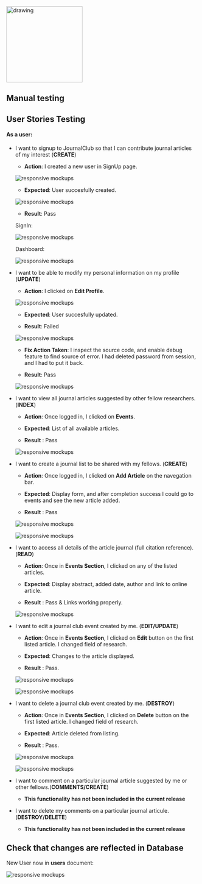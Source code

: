 


<img src="../static/assets/img/logo_2.png" alt="drawing" width="200"/>

## Manual testing

## User Stories Testing

#### As a user:

- I want to signup to JournalClub so that I can contribute journal articles of my interest (**CREATE**)
    
    - **Action**: I created a new user in SignUp page.

     ![responsive mockups](../static/assets/US_testing/us1.png)

    - **Expected**: User succesfully created.

     ![responsive mockups](../static/assets/US_testing/us2.png)

    - **Result**: Pass

     SignIn:

     ![responsive mockups](../static/assets/US_testing/us3.png)

     Dashboard:

     ![responsive mockups](../static/assets/US_testing/us4.png)

- I want to be able to modify my personal information on my profile (**UPDATE**)

    - **Action**: I clicked on **Edit Profile**.

     ![responsive mockups](../static/assets/US_testing/us5.png)

    - **Expected**: User succesfully updated.

    - **Result**: Failed

     ![responsive mockups](../static/assets/US_testing/us6.png)

    - **Fix Action Taken**: I inspect the source code, and enable debug feature
      to find source of error. I had deleted password from session, and I had to 
      put it back.

    - **Result**: Pass

     ![responsive mockups](../static/assets/US_testing/us7.png)
       

- I want to view all journal articles suggested by other fellow researchers.
(**INDEX**)

    - **Action**: Once logged in, I clicked on **Events**.

    - **Expected**: List of all available articles.

    - **Result** : Pass

     ![responsive mockups](../static/assets/US_testing/us8.png)



- I want to create a journal list to be shared with my fellows. (**CREATE**)

    - **Action**: Once logged in, I clicked on **Add Article** on the navegation bar.

    - **Expected**: Display form, and after completion success 
      I could go to events and see the new article added.

    - **Result** : Pass

     ![responsive mockups](../static/assets/US_testing/us9.png) 

     ![responsive mockups](../static/assets/US_testing/us10.png) 

- I want to access all details of the article journal (full citation reference).
(**READ**)

    - **Action**: Once in **Events Section**, I clicked on any of the listed articles.

    - **Expected**: Display abstract, added date, author and link to online article.

    - **Result** : Pass & Links working properly.

     ![responsive mockups](../static/assets/US_testing/us11.png) 

- I want to edit a journal club event created by me. (**EDIT/UPDATE**)

    - **Action**: Once in **Events Section**, I clicked on **Edit** button on 
       the first listed article. I changed field of research.

    - **Expected**: Changes to the article displayed.

    - **Result** : Pass.


    ![responsive mockups](../static/assets/US_testing/us13.png) 

    ![responsive mockups](../static/assets/US_testing/us12.png) 



- I want to delete a journal club event created by me. (**DESTROY**)
 
    - **Action**: Once in **Events Section**, I clicked on **Delete** button on 
       the first listed article. I changed field of research.

    - **Expected**: Article deleted from listing.

    - **Result** : Pass.

    ![responsive mockups](../static/assets/US_testing/us14.png) 

    ![responsive mockups](../static/assets/US_testing/us15.png) 


- I want to comment on a particular journal article suggested by me or
other fellows.(**COMMENTS/CREATE**)

    - **This functionality has not been included in the current release**

- I want to delete my comments on a particular journal articule.
(**DESTROY/DELETE**)

    -  **This functionality has not been included in the current release**

## Check that changes are reflected in Database

New User now in **users** document:

![responsive mockups](../static/assets/US_testing/us16.png) 